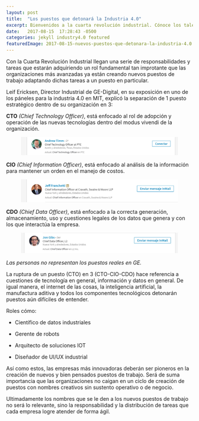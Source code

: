 ```yaml
---
layout: post
title:  "Los puestos que detonará la Industria 4.0"
excerpt: Bienvenidos a la cuarta revolución industrial. Cónoce los talentos, habilidades y puestos que se estarán requiriendo por el uso de alta tecnología.
date:   2017-08-15  17:28:43 -0500
categories: jekyll industry4.0 featured
featuredImage: 2017-08-15-nuevos-puestos-que-detonara-la-industria-4.0.jpg
---
```

Con la Cuarta Revolución Industrial llegan una serie de responsabilidades y tareas que estarán adquiriendo un rol fundamental tan improtante que las organizaciones más avanzadas ya están creando nuevos puestos de trabajo adaptando dichas tareas a un puesto en particular.

Leif Ericksen, Director Industrial de GE-Digital, en su exposición en uno de los páneles para la industria 4.0 en MIT, explicó la separación de 1 puesto estratégico dentro de su organización en 3:

**CTO** *(Chief Technology Officer)*, está enfocado al rol de adopción y operación de las nuevas tecnologías dentro del modus vivendi de la organización.

<figure class="article-image">
  <img src="/assets/img/posts/2017-08-15-cto.jpg" alt="Empresa Maquinas">
</figure>

**CIO** *(Chief Information Officer)*, está enfocado al análisis de la información para mantener un orden en el manejo de costos.

<figure class="article-image">
  <img src="/assets/img/posts/2017-08-15-cio.jpg" alt="Empresa Maquinas">
</figure>

**CDO** *(Chief Data Officer)*, está enfocado a la correcta generación, almacenamiento, uso y cuestiones legales de los datos que genera y con los que interactúa la empresa.

<figure class="article-image">
  <img src="/assets/img/posts/2017-08-15-cdo.jpg" alt="Empresa Maquinas">
</figure>


*Las personas no representan los puestos reales en GE.*

La ruptura de un puesto (CTO) en 3 (CTO-CIO-CDO) hace referencia a cuestiones de tecnología en general, información y datos en general. De igual manera, el internet de las cosas, la inteligencia artificial, la manufactura aditiva y todos los componentes tecnológicos detonarán puestos aún difíciles de entender.

Roles cómo:

- Científico de datos industriales

- Gerente de robots

- Arquitecto de soluciones IOT

- Diseñador de UI/UX industrial

Así como estos, las empresas más innovadoras deberán ser pioneros en la creación de nuevos y bien pensados puestos de trabajo. Será de suma importancia que las organizaciones no caigan en un ciclo de creación de puestos con nombres creativos sin sustento operativo o de negocio.

Ultimadamente los nombres que se le den a los nuevos puestos de trabajo no será lo relevante, sino la responsabilidad y la distribución de tareas que cada empresa logre atender de forma ágil.
